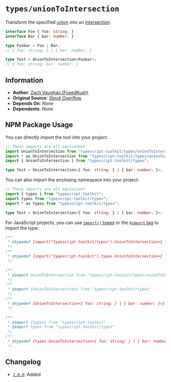 # `types/unionToIntersection`
Transform the specified [union](https://www.typescriptlang.org/docs/handbook/2/everyday-types.html#union-types) into an [intersection](https://www.typescriptlang.org/docs/handbook/2/objects.html#intersection-types).

```ts
interface Foo { foo: string; }
interface Bar { bar: number; }

type Foobar = Foo | Bar;
// { foo: string; } | { bar: number; }

type Test = UnionToIntersection<Foobar>;
// { foo: string; bar: number; }
```


## Information
- **Author**: [Zach Vaughan (FusedKush)](https://github.com/FusedKush)
- **Original Source**: [_Stack Overflow_](https://stackoverflow.com/questions/50374908/transform-union-type-to-intersection-type#answer-50375286)
- **Depends On**: _None_
- **Dependents**: _None_


## NPM Package Usage
You can directly import the tool into your project:
```ts
// These imports are all equivalent
import UnionToIntersection from "typescript-toolkit/types/unionToIntersection";
import * as UnionToIntersection from "typescript-toolkit/types/unionToIntersection";
import { UnionToIntersection } from "typescript-toolkit/types";

type Test = UnionToIntersection<{ foo: string; } | { bar: number; }>;
```

You can also import the enclosing namespace into your project:
```ts
// These imports are all equivalent
import { types } from "typescript-toolkit";
import types from "typescript-toolkit/types";
import * as types from "typescript-toolkit/types";

type Test = UnionToIntersection<{ foo: string; } | { bar: number; }>;
```

For JavaScript projects, you can use [`import()` types](https://www.typescriptlang.org/docs/handbook/modules/reference.html#import-types) or the [`@import` tag](https://www.typescriptlang.org/docs/handbook/jsdoc-supported-types.html#import) to import the type:
```js
/**
 * @typedef {import("typescript-toolkit/types").UnionToIntersection<{ foo: string; } | { bar: number; }>} Test
 */
/**
 * @typedef {import("typescript-toolkit").types.UnionToIntersection<{ foo: string; } | { bar: number; }>} Test
 */

/**
 * @import UnionToIntersection from "typescript-toolkit/types/unionToIntersection"
 */
/**
 * @import {UnionToIntersection} from "typescript-toolkit/types"
 */
/**
 * @typedef {UnionToIntersection<{ foo: string; } | { bar: number; }>} Test
 */

/**
 * @import {types} from "typescript-toolkit"
 * @import types from "typescript-toolkit/types"
 */
/**
 * @typedef {types.UnionToIntersection<{ foo: string; } | { bar: number; }>} Test
 */
```


## Changelog
- [`1.0.0`](https://github.com/FusedKush/typescript-toolkit/releases/1.0.0): Added